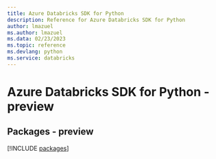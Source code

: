 ```yaml
---
title: Azure Databricks SDK for Python
description: Reference for Azure Databricks SDK for Python
author: lmazuel
ms.author: lmazuel
ms.data: 02/23/2023
ms.topic: reference
ms.devlang: python
ms.service: databricks
---
```

# Azure Databricks SDK for Python - preview
## Packages - preview
[!INCLUDE [packages](databricks-index.md)]